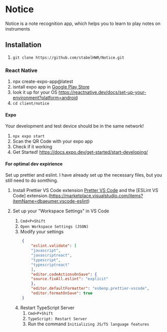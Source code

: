 # Notice

Notice is a note recognition app, which helps you to learn to play notes on instruments

## Installation

1. ```git clone https://github.com/stabelHWR/Notice.git```

### React Native

1. npx create-expo-app@latest
2. isntall expo app in [Google Play Store](https://play.google.com/store/apps/details?id=host.exp.exponent)
3. look it up for your OS <https://reactnative.dev/docs/set-up-your-environment?platform=android>
4. ```cd client/notice```

#### Expo

Your development and test device should be in the same network!

1. ```npx expo start```
2. Scan the QR Code with your expo app
3. Check if it working
4. Get Started! <https://docs.expo.dev/get-started/start-developing/>

#### For optimal dev expirience

Set up prettier and eslint. I have already set up the necessary files, but you still need to do somthing.

1. Install Prettier VS Code extension [Pretter VS Code](https://marketplace.visualstudio.com/items?itemName=esbenp.prettier-vscode) and the [ESLint VS Code] extension.(<https://marketplace.visualstudio.com/items?itemName=dbaeumer.vscode-eslint>)
2. Set up your "Workspace Settings" in VS Code
    1. `Cmd+P+Shift`
    2. `Open Workspace Settings (JSON)`
    3. Modify your settings

    ```JSON
        {
            "eslint.validate": [
            "javascript",
            "javascriptreact",
            "typescript",
            "typescriptreact"
            ],
            "editor.codeActionsOnSave": {
            "source.fixAll.eslint": "explicit"
            },
            "editor.defaultFormatter": "esbenp.prettier-vscode",
            "editor.formatOnSave": true
        }

    ```

    4. Restart TypeScript Server
        1. `Cmd+P+Shift`
        2. `TypeScript: Restart Server`
        3. Run the command `Initializing JS/TS language features`
